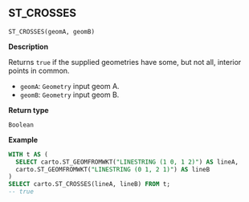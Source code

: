 ## ST_CROSSES

```sql:signature
ST_CROSSES(geomA, geomB)
```

**Description**

Returns `true` if the supplied geometries have some, but not all, interior points in common.

* `geomA`: `Geometry` input geom A.
* `geomB`: `Geometry` input geom B.

**Return type**

`Boolean`

**Example**

```sql
WITH t AS (
  SELECT carto.ST_GEOMFROMWKT("LINESTRING (1 0, 1 2)") AS lineA,
  carto.ST_GEOMFROMWKT("LINESTRING (0 1, 2 1)") AS lineB
)
SELECT carto.ST_CROSSES(lineA, lineB) FROM t;
-- true
```
